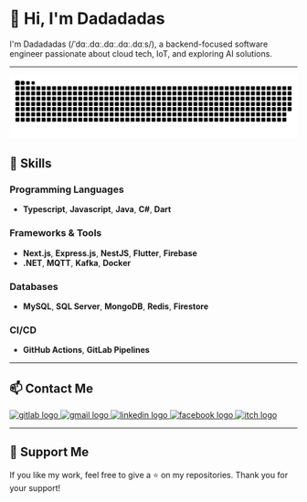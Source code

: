 # 👋 Hi, I'm Dadadadas

I'm Dadadadas (/ˈdɑː.dɑː.dɑː.dɑː.dɑːs/), a backend-focused software engineer passionate about cloud tech, IoT, and exploring AI solutions.

---
<picture>
  <source media="(prefers-color-scheme: dark)" srcset="https://raw.githubusercontent.com/dadadadas111/dadadadas111/output/github-snake-dark.svg" />
  <source media="(prefers-color-scheme: light)" srcset="https://raw.githubusercontent.com/dadadadas111/dadadadas111/output/github-snake.svg" />
  <img alt="github-snake" src="https://raw.githubusercontent.com/dadadadas111/dadadadas111/output/github-snake.svg" />
</picture>

## 🔧 Skills

### Programming Languages
- **Typescript**, **Javascript**, **Java**, **C#**, **Dart**

### Frameworks & Tools
- **Next.js**, **Express.js**, **NestJS**, **Flutter**, **Firebase**
- **.NET**, **MQTT**, **Kafka**, **Docker**

### Databases
- **MySQL**, **SQL Server**, **MongoDB**, **Redis**, **Firestore**

### CI/CD
- **GitHub Actions**, **GitLab Pipelines**

---

## 📫 Contact Me
<div align="left">
  <a href="https://gitlab.com/long6athcskl" target="_blank">
    <img src="https://img.shields.io/static/v1?message=GitLab&logo=gitlab&label=&color=FC6D26&logoColor=white&labelColor=&style=for-the-badge" height="35" alt="gitlab logo"  />
  </a>
  <a href="mailto:longnt121004@gmail.com" target="_blank">
    <img src="https://img.shields.io/static/v1?message=Gmail&logo=gmail&label=&color=D14836&logoColor=white&labelColor=&style=for-the-badge" height="35" alt="gmail logo"  />
  </a>
  <a href="https://www.linkedin.com/in/th%C3%A0nh-long-nguy%E1%BB%85n-4a1b9329b/" target="_blank">
    <img src="https://img.shields.io/static/v1?message=LinkedIn&logo=linkedin&label=&color=0077B5&logoColor=white&labelColor=&style=for-the-badge" height="35" alt="linkedin logo"  />
  </a>
  <a href="https://www.facebook.com/dash.id.vn/" target="_blank">
    <img src="https://img.shields.io/static/v1?message=Facebook&logo=facebook&label=&color=1877F2&logoColor=white&labelColor=&style=for-the-badge" height="35" alt="facebook logo"  />
  </a>
  <a href="https://dadadadas111.itch.io/" target="_blank">
    <img src="https://img.shields.io/static/v1?message=itch.io&logo=itch&label=&color=000000&logoColor=white&labelColor=&style=for-the-badge" height="35" alt="itch logo"  />
  </a>
</div>

---

## 🌟 Support Me
If you like my work, feel free to give a ⭐ on my repositories. Thank you for your support!
